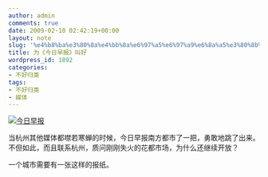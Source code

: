 ```yaml
---
author: admin
comments: true
date: 2009-02-10 02:42:19+00:00
layout: note
slug: '%e4%b8%ba%e3%80%8a%e4%bb%8a%e6%97%a5%e6%97%a9%e6%8a%a5%e3%80%8b%e5%8f%ab%e5%a5%bd'
title: 为《今日早报》叫好
wordpress_id: 1892
categories:
- 不好归类
tags:
- 不好归类
- 媒体
---
```


[![今日早报](http://farm4.static.flickr.com/3412/3268497076_ec9901524c.jpg?v=0)](http://zjdaily.zjol.com.cn/jrzb/html/2009-02/10/node_142.htm)

当杭州其他媒体都噤若寒蝉的时候，今日早报南方都市了一把，勇敢地跳了出来。不但如此，而且联系杭州，质问刚刚失火的花都市场，为什么还继续开放？

一个城市需要有一张这样的报纸。
